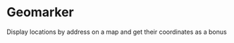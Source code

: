 Geomarker
================

Display locations by address on a map and get their coordinates as a bonus